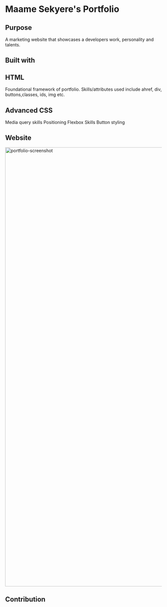 # Maame Sekyere's Portfolio

## Purpose

A marketing website that showcases a developers work, personality and talents.

## Built with

## HTML

Foundational framework of portfolio. Skills/attributes used include ahref, div, buttons,classes, ids, img etc.

## Advanced CSS

Media query skills
Positioning
Flexbox Skills
Button styling

## Website

<img width="1411" alt="portfolio-screenshot" src="https://user-images.githubusercontent.com/94888460/158046725-e63184a6-1af7-498d-b601-79aa249b7d34.png">

## Contribution
